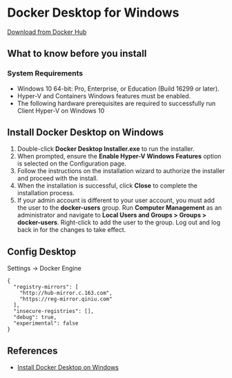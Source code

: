 # Docker Desktop for Windows

[Download from Docker Hub](https://hub.docker.com/editions/community/docker-ce-desktop-windows/)

## What to know before you install
### System Requirements
- Windows 10 64-bit: Pro, Enterprise, or Education (Build 16299 or later).
- Hyper-V and Containers Windows features must be enabled.
- The following hardware prerequisites are required to successfully run Client Hyper-V on Windows 10

## Install Docker Desktop on Windows
1. Double-click **Docker Desktop Installer.exe** to run the installer.
2. When prompted, ensure the **Enable Hyper-V Windows Features** option is selected on the Configuration page.
3. Follow the instructions on the installation wizard to authorize the installer and proceed with the install.
4. When the installation is successful, click **Close** to complete the installation process.
5. If your admin account is different to your user account, you must add the user to the **docker-users** group. Run **Computer Management** as an administrator and navigate to **Local Users and Groups > Groups > docker-users**. Right-click to add the user to the group. Log out and log back in for the changes to take effect.

## Config Desktop
Settings -> Docker Engine
```
{
  "registry-mirrors": [
    "http://hub-mirror.c.163.com",
    "https://reg-mirror.qiniu.com"
  ],
  "insecure-registries": [],
  "debug": true,
  "experimental": false
}
```

## References
- [Install Docker Desktop on Windows](https://docs.docker.com/docker-for-windows/install/)